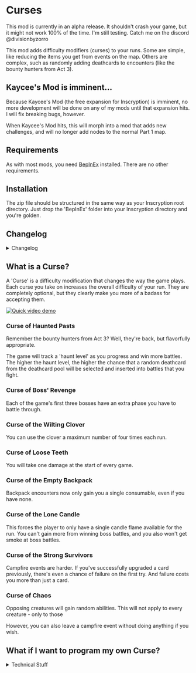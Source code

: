 # Curses

This mod is currently in an alpha release. It shouldn't crash your game, but it might not work 100% of the time. I'm still testing. Catch me on the discord @divisionbyzorro

This mod adds difficulty modifiers (curses) to your runs. Some are simple, like reducing the items you get from events on the map. Others are complex, such as randomly adding deathcards to encounters (like the bounty hunters from Act 3).

## Kaycee's Mod is imminent...

Because Kaycee's Mod (the free expansion for Inscryption) is imminent, no more development will be done on any of my mods until that expansion hits. I will fix breaking bugs, however.

When Kaycee's Mod hits, this will morph into a mod that adds new challenges, and will no longer add nodes to the normal Part 1 map.

## Requirements

As with most mods, you need [BepInEx](https://inscryption.thunderstore.io/package/BepInEx/BepInExPack_Inscryption/) installed. There are no other requirements.

## Installation

The zip file should be structured in the same way as your Inscryption root directory. Just drop the 'BepInEx' folder into your Inscryption directory and you're golden.

## Changelog

<details>
<summary>Changelog</summary>

0.4.3
- Fixed texture defect by ensuring that all textures are loaded up front (prevents occasional crash when spell cards show up in the wrong order).

0.4.2
- Fixed defect where deathcards were being selected using the wrong random seed.

0.4.1
- Fixed defect with multiple attacks and mega sharks

0.4.0
- Added the Curse of the Wilting Clover
- Added the Curse of Boss' Revenge

0.3.1
- Fixed defect where unpaused audio would sometimes come back too loud.

0.3.0
- Added 'Curse of Loose Teeth' and 'Curse of Chaos'
- Fixed defect where audio would sometimes not properly resume after deathcards appear in battle
- Improved how 'Curse of the Lone Candle' interacts with boss sequences.
- Curse selection now happens after drafting/starter deck selection and after side deck selection

0.2.1
- Fixed occasional crash when adding deathcards to battle plan
- Fixed random icons appearing on procedurally generated cards.

0.2.0
- Added the 'Curse of Haunted Pasts'
- Significantly improved the curse selection event
- Fixed a bug in the curse selection event where card backs were not displaying correctly.

0.1.1
- Updated asset loader to (hopefully) fix issues with Thunderstore mod manager.

0.1.0
- Initial version. Includes 'Curse of the Empty Backpack,' 'Curse of the Lone Candle', ' and 'Curse of the Empty Backpack'
</details>

## What is a Curse?

A 'Curse' is a difficulty modification that changes the way the game plays. Each curse you take on increases the overall difficulty of your run. They are completely optional, but they clearly make you more of a badass for accepting them.

[![Quick video demo](https://img.youtube.com/vi/R1tFfTIx7kQ/0.jpg)](https://www.youtube.com/watch?v=R1tFfTIx7kQ)

### Curse of Haunted Pasts
Remember the bounty hunters from Act 3? Well, they're back, but flavorfully appropriate.

The game will track a 'haunt level' as you progress and win more battles. The higher the haunt level, the higher the chance that a random deathcard from the deathcard pool will be selected and inserted into battles that you fight.

### Curse of Boss' Revenge
Each of the game's first three bosses have an extra phase you have to battle through.

### Curse of the Wilting Clover
You can use the clover a maximum number of four times each run.

### Curse of Loose Teeth
You will take one damage at the start of every game.

### Curse of the Empty Backpack
Backpack encounters now only gain you a single consumable, even if you have none.

### Curse of the Lone Candle
This forces the player to only have a single candle flame available for the run.
You can't gain more from winning boss battles, and you also won't get smoke at boss battles.

### Curse of the Strong Survivors
Campfire events are harder. If you've successfully upgraded a card previously, there's even a chance of failure on the first try. And failure costs you more than just a card.

### Curse of Chaos
Opposing creatures will gain random abilities. This will not apply to every creature - only to those 

However, you can also leave a campfire event without doing anything if you wish.

## What if I want to program my own Curse?

<details>
<summary>Technical Stuff</summary>
I'll do my best to summarize it here:

1. You need to create a new curse class that inherits from CurseBase.
2. There are a number of abstract fields you have to implement:
    1. Title: This will display in the rulebook, prefixed with 'Curse Of'. So if you title your curse 'Flatulence,' the rulebook will refer to it as 'Curse Of Flatulence.'
    2. Description: This describes what the curse does and will appear in the rulebook.
    3. IconTexture: This is the icon that will appear in the middle of the curse card. It should be a 56x56 PNG. You can use AssetHelper to load it if you want, but AssetHelper will assume the PNG is in the 'Infiniscryption/assets' folder.
    4. Reset: This is *incredibly* important. This logic will run at the beginning of every run and whenever you leave the Curse selection node. If you need to do something at the start of the run, do it here (look at OneCandleMax to see how this is used).
3. Do whatever patching you need to do to make your curse work.
    - There is an instance variable called 'Active' which will tell you if your curse is active. If you're in a static method (like a patch), you can get the value of this flag using CurseManager.IsActive\<T>, where T is the class name of the mod.
    - I can't stress this enough. The framework does not check whether or not your curse is activated by the player - you have to do that! So if your curse makes the Mycologists put three copies of a card named 'Wet Fart' into your deck, you better make sure it only happens when that active flag is set.
4. Register the curse using CurseManager.Register. This will also take care of any patches defined in your curse.

That *should* be enough. Once a curse is registered, the Curse node will automatically pick it up and display it as an option for the player. If they leave it turned up, the Active flag will be set to true.
</details>
